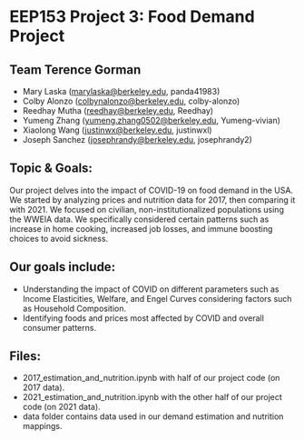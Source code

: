 # EEP153 Project 3: Food Demand Project

## Team Terence Gorman

- Mary Laska (marylaska@berkeley.edu, panda41983)
- Colby Alonzo (colbynalonzo@berkeley.edu, colby-alonzo)
- Reedhay Mutha (reedhay@berkeley.edu, Reedhay)
- Yumeng Zhang (yumeng.zhang0502@berkeley.edu, Yumeng-vivian)
- Xiaolong Wang (justinwx@berkeley.edu, justinwxl)
- Joseph Sanchez (josephrandy@berkeley.edu, josephrandy2)

## Topic & Goals:

Our project delves into the impact of COVID-19 on food demand in the USA. We started by analyzing prices and nutrition data for 2017, then comparing it with 2021. We focused on civilian, non-institutionalized populations using the WWEIA data. We specifically considered certain patterns such as increase in home cooking, increased job losses, and immune boosting choices to avoid sickness. 

## Our goals include:

- Understanding the impact of COVID on different parameters such as Income Elasticities, Welfare, and Engel Curves considering factors such as Household Composition.
- Identifying foods and prices most affected by COVID and overall consumer patterns.

## Files:
- 2017_estimation_and_nutrition.ipynb with half of our project code (on 2017 data). 
- 2021_estimation_and_nutrition.ipynb with the other half of our project code (on 2021 data). 
- data folder contains data used in our demand estimation and nutrition mappings. 